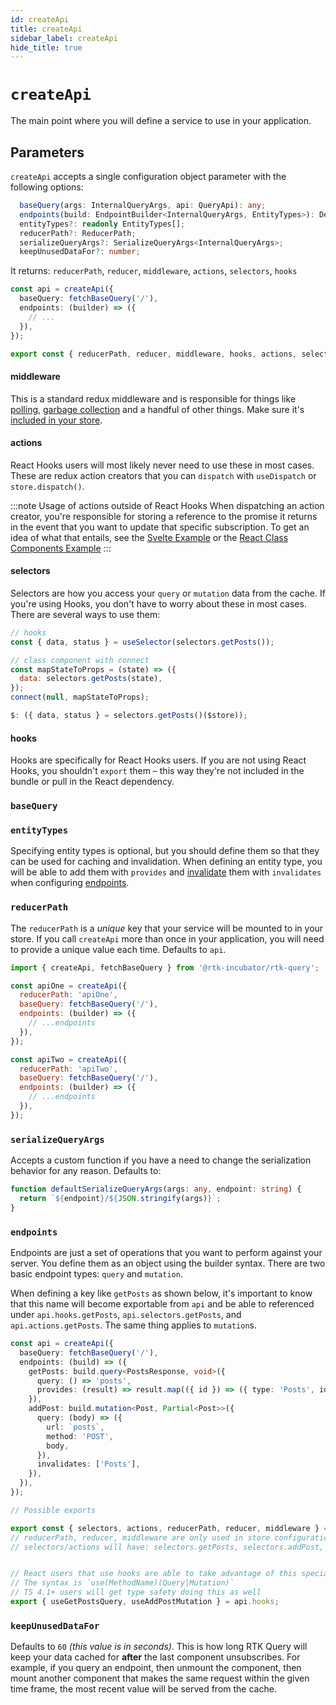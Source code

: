 ```yaml
---
id: createApi
title: createApi
sidebar_label: createApi
hide_title: true
---
```


# `createApi`

The main point where you will define a service to use in your application.

## Parameters

`createApi` accepts a single configuration object parameter with the following options:

```ts no-transpile
  baseQuery(args: InternalQueryArgs, api: QueryApi): any;
  endpoints(build: EndpointBuilder<InternalQueryArgs, EntityTypes>): Definitions;
  entityTypes?: readonly EntityTypes[];
  reducerPath?: ReducerPath;
  serializeQueryArgs?: SerializeQueryArgs<InternalQueryArgs>;
  keepUnusedDataFor?: number;
```

It returns: `reducerPath`, `reducer`, `middleware`, `actions`, `selectors`, `hooks`

```ts
const api = createApi({
  baseQuery: fetchBaseQuery('/'),
  endpoints: (builder) => ({
    // ...
  }),
});

export const { reducerPath, reducer, middleware, hooks, actions, selectors } = api;
```

#### middleware

This is a standard redux middleware and is responsible for things like [polling](../concepts/polling), [garbage collection](#keepunuseddatafor) and a handful of other things. Make sure it's [included in your store](../introduction/quick-start#add-the-service-to-your-store).

#### actions

React Hooks users will most likely never need to use these in most cases. These are redux action creators that you can `dispatch` with `useDispatch` or `store.dispatch()`.

:::note Usage of actions outside of React Hooks
When dispatching an action creator, you're responsible for storing a reference to the promise it returns in the event that you want to update that specific subscription. To get an idea of what that entails, see the [Svelte Example](../examples/svelte) or the [React Class Components Example](../examples/react-class-components)
:::

#### selectors

Selectors are how you access your `query` or `mutation` data from the cache. If you're using Hooks, you don't have to worry about these in most cases. There are several ways to use them:

```js title="React
// hooks
const { data, status } = useSelector(selectors.getPosts());

// class component with connect
const mapStateToProps = (state) => ({
  data: selectors.getPosts(state),
});
connect(null, mapStateToProps);
```

```js title="Svelte"
$: ({ data, status } = selectors.getPosts()($store));
```

#### hooks

Hooks are specifically for React Hooks users. If you are not using React Hooks, you shouldn't `export` them – this way they're not included in the bundle or pull in the React dependency.

### `baseQuery`

### `entityTypes`

Specifying entity types is optional, but you should define them so that they can be used for caching and invalidation. When defining an entity type, you will be able to add them with `provides` and [invalidate](../concepts/mutations#advanced-mutations-with-revalidation) them with `invalidates` when configuring [endpoints](#endpoints).

### `reducerPath`

The `reducerPath` is a _unique_ key that your service will be mounted to in your store. If you call `createApi` more than once in your application, you will need to provide a unique value each time. Defaults to `api`.

```js title="apis.js"
import { createApi, fetchBaseQuery } from '@rtk-incubator/rtk-query';

const apiOne = createApi({
  reducerPath: 'apiOne',
  baseQuery: fetchBaseQuery('/'),
  endpoints: (builder) => ({
    // ...endpoints
  }),
});

const apiTwo = createApi({
  reducerPath: 'apiTwo',
  baseQuery: fetchBaseQuery('/'),
  endpoints: (builder) => ({
    // ...endpoints
  }),
});
```

### `serializeQueryArgs`

Accepts a custom function if you have a need to change the serialization behavior for any reason. Defaults to:

```ts no-compile
function defaultSerializeQueryArgs(args: any, endpoint: string) {
  return `${endpoint}/${JSON.stringify(args)}`;
}
```

### `endpoints`

Endpoints are just a set of operations that you want to perform against your server. You define them as an object using the builder syntax. There are two basic endpoint types: `query` and `mutation`.

When defining a key like `getPosts` as shown below, it's important to know that this name will become exportable from `api` and be able to referenced under `api.hooks.getPosts`, `api.selectors.getPosts`, and `api.actions.getPosts`. The same thing applies to `mutation`s.

```ts
const api = createApi({
  baseQuery: fetchBaseQuery('/'),
  endpoints: (build) => ({
    getPosts: build.query<PostsResponse, void>({
      query: () => 'posts',
      provides: (result) => result.map(({ id }) => ({ type: 'Posts', id })),
    }),
    addPost: build.mutation<Post, Partial<Post>>({
      query: (body) => ({
        url: `posts`,
        method: 'POST',
        body,
      }),
      invalidates: ['Posts'],
    }),
  }),
});

// Possible exports

export const { selectors, actions, reducerPath, reducer, middleware } = api;
// reducerPath, reducer, middleware are only used in store configuration
// selectors/actions will have: selectors.getPosts, selectors.addPost, actions.getPosts, actions.getPost


// React users that use hooks are able to take advantage of this special feature
// The syntax is `use(MethodName)(Query|Mutation)`
// TS 4.1+ users will get type safety doing this as well
export { useGetPostsQuery, useAddPostMutation } = api.hooks;
```

### `keepUnusedDataFor`

Defaults to `60` _(this value is in seconds)_. This is how long RTK Query will keep your data cached for **after** the last component unsubscribes. For example, if you query an endpoint, then unmount the component, then mount another component that makes the same request within the given time frame, the most recent value will be served from the cache.
